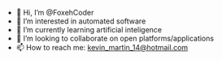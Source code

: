 - 👋 Hi, I’m @FoxehCoder
- 👀 I’m interested in automated software
- 🌱 I’m currently learning artificial inteligence
- 💞️ I’m looking to collaborate on open platforms/applications
- 📫 How to reach me: kevin_martin_14@hotmail.com

<!---
FoxehCoder/FoxehCoder is a ✨ special ✨ repository because its `README.md` (this file) appears on your GitHub profile.
You can click the Preview link to take a look at your changes.
--->

